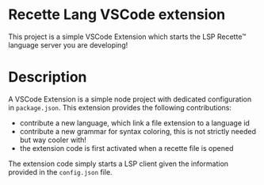 # Recette Lang VSCode extension

This project is a simple VSCode Extension which starts the LSP Recette™ language server you are developing!

# Description

A VSCode Extension is a simple node project with dedicated configuration in `package.json`. This extension provides the following contributions:

- contribute a new language, which link a file extension to a language id
- contribute a new grammar for syntax coloring, this is not strictly needed but way cooler with!
- the extension code is first activated when a recette file is opened

The extension code simply starts a LSP client given the information provided in the `config.json` file.
